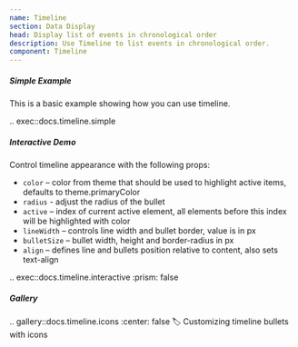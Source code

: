 ```yaml
---
name: Timeline
section: Data Display
head: Display list of events in chronological order
description: Use Timeline to list events in chronological order.
component: Timeline
---
```



##### Simple Example

This is a basic example showing how you can use timeline.

.. exec::docs.timeline.simple


##### Interactive Demo

Control timeline appearance with the following props:

- `color` – color from theme that should be used to highlight active items, defaults to theme.primaryColor
- `radius` - adjust the radius of the bullet
- `active` – index of current active element, all elements before this index will be highlighted with color
- `lineWidth` – controls line width and bullet border, value is in px
- `bulletSize` – bullet width, height and border-radius in px
- `align` – defines line and bullets position relative to content, also sets text-align


.. exec::docs.timeline.interactive
    :prism: false



##### Gallery

.. gallery::docs.timeline.icons
    :center: false
    :label: Customizing timeline bullets with icons
